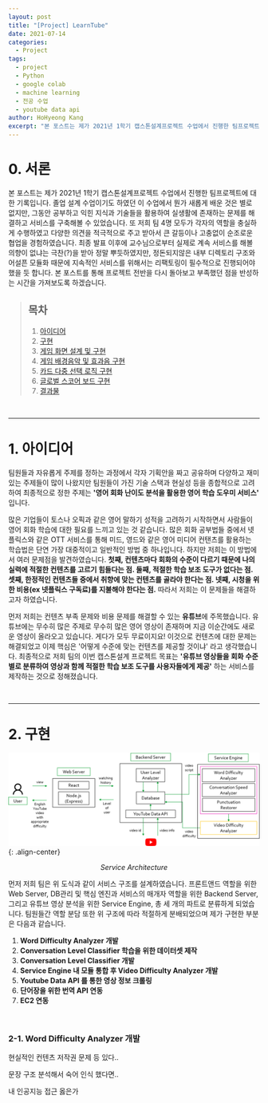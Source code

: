 ```yaml
---
layout: post
title: "[Project] LearnTube"
date: 2021-07-14
categories:
  - Project
tags:
  - project
  - Python
  - google colab
  - machine learning
  - 전공 수업
  - youtube data api
author: HoHyeong Kang
excerpt: "본 포스트는 제가 2021년 1학기 캡스톤설계프로젝트 수업에서 진행한 팀프로젝트에 대한 기록입니다.."  
---
```




# 0. 서론

본 포스트는 제가 2021년 1학기 캡스톤설계프로젝트 수업에서 진행한 팀프로젝트에 대한 기록입니다. 졸업 설계 수업이기도 하였던 이 수업에서 뭔가 새롭게 배운 것은 별로 없지만, 그동안 공부하고 익힌 지식과 기술들을 활용하여 실생활에 존재하는 문제를 해결하고 서비스를 구축해볼 수 있었습니다. 또 저희 팀 4명 모두가 각자의 역할을 충실하게 수행하였고 다양한 의견을 적극적으로 주고 받아서 큰 갈등이나 고충없이 순조로운 협업을 경험하였습니다. 최종 발표 이후에 교수님으로부터 실제로 계속 서비스를 해볼 의향이 없냐는 극찬(?)을 받아 정말 뿌듯하였지만, 정돈되지않은 내부 디렉토리 구조와 어설픈 모듈화 때문에 지속적인 서비스를 위해서는 리팩토링이 필수적으로 진행되어야 했을 듯 합니다. 본 포스트를 통해 프로젝트 전반을 다시 돌아보고 부족했던 점을 반성하는 시간을 가져보도록 하겠습니다.

>## 목차
>
>1. [아이디어](#1-아이디어)
>2. [구현](#2-구현)
>	1. [게임 화면 설계 및 구현](#2-1-게임-화면-설계-및-구현)
>	2. [게임 배경음악 및 효과음 구현](#2-2-게임-배경음악-및-효과음-구현)
>	3. [카드 다중 선택 로직 구현](#2-3-카드-다중-선택-로직-구현)
>	4. [글로벌 스코어 보드 구현](#2-4-글로벌-스코어-보드-구현)
>3. [결과물](#3-결과물)

​    

---

# 1. 아이디어

팀원들과 자유롭게 주제를 정하는 과정에서 각자 기획안을 짜고 공유하며 다양하고 재미있는 주제들이 많이 나왔지만 팀원들이 가진 기술 스택과 현실성 등을 종합적으로 고려하여 최종적으로 정한 주제는 **'영어 회화 난이도 분석을 활용한 영어 학습 도우미 서비스'** 입니다. 

많은 기업들이 토스나 오픽과 같은 영어 말하기 성적을 고려하기 시작하면서 사람들이 영어 회화 학습에 대한 필요를 느끼고 있는 것 같습니다. 많은 회화 공부법들 중에서 넷플릭스와 같은 OTT 서비스를 통해 미드, 영드와 같은 영어 미디어 컨탠츠를 활용하는 학습법은 단연 가장 대중적이고 일반적인 방법 중 하나입니다. 하지만 저희는 이 방법에서 여러 문제점을 발견하였습니다. **첫째, 컨텐츠마다 회화의 수준이 다르기 때문에 나의 실력에 적절한 컨텐츠를 고르기 힘들다는 점. 둘째, 적절한 학습 보조 도구가 없다는 점. 셋째, 한정적인 컨텐츠들 중에서 취향에 맞는 컨텐츠를 골라야 한다는 점. 넷째, 시청을 위한 비용(ex 넷플릭스 구독료)를 지불해야 한다는 점.**  따라서 저희는 이 문제들을 해결하고자 하였습니다.

먼저 저희는 컨텐츠 부족 문제와 비용 문제를 해결할 수 있는 **유튜브**에 주목했습니다. 유튜브에는 무수히 많은 주제로 무수히 많은 영어 영상이 존재하며 지금 이순간에도 새로운 영상이 올라오고 있습니다. 게다가 모두 무료이지요! 이것으로 컨텐츠에 대한 문제는 해결되었고 이제 핵심은 '어떻게 수준에 맞는 컨텐츠를 제공할 것이냐' 라고 생각했습니다. 최종적으로 저희 팀의 이번 캡스톤설계 프로젝트 목표는 **'유튜브 영상들을 회화 수준별로 분류하여 영상과 함께 적절한 학습 보조 도구를 사용자들에게 제공'** 하는 서비스를 제작하는 것으로 정해졌습니다.

​    

---

# 2. 구현

![architecture](\images\2021-07-14\architecture.png){: .align-center} 

*<center> Service Architecture</center>*

먼저 저희 팀은 위 도식과 같이 서비스 구조를 설계하였습니다. 프론트앤드 역할을 위한 Web Server, DB관리 및 핵심 엔진과 서비스의 매개자 역할을 위한 Backend Server, 그리고 유튜브 영상 분석을 위한 Service Engine, 총 세 개의 파트로 분류하게 되었습니다. 팀원들간 역할 분담 또한 위 구조에 따라 적절하게 분배되었으며 제가 구현한 부분은 다음과 같습니다.

1. **Word Difficulty Analyzer 개발**
2. **Conversation Level Classifier 학습을 위한 데이터셋 제작**
3. **Conversation Level Classifier 개발**
4. **Service Engine 내 모듈 통합 후 Video Difficulty Analyzer 개발**
5. **Youtube Data API 를 통한 영상 정보 크롤링**
6. **단어장을 위한 번역 API 연동**
7. **EC2 연동**

​    

### 2-1. Word Difficulty Analyzer 개발







현실적인 컨텐츠 저작권 문제 등 있다..

문장 구조 분석해서 숙어 인식 했다면..

내 인공지능 접근 옳은가










